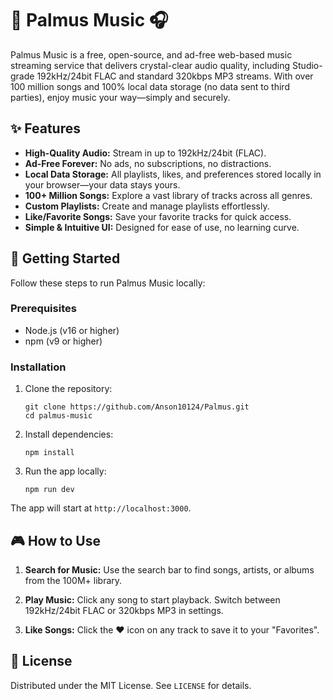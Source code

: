 # 🎵 Palmus Music 🎧

Palmus Music is a free, open-source, and ad-free web-based music streaming service that delivers crystal-clear audio quality, including Studio-grade 192kHz/24bit FLAC and standard 320kbps MP3 streams. With over 100 million songs and 100% local data storage (no data sent to third parties), enjoy music your way—simply and securely.

## ✨ Features

* **High-Quality Audio:** Stream in up to 192kHz/24bit (FLAC).
* **Ad-Free Forever:** No ads, no subscriptions, no distractions.
* **Local Data Storage:** All playlists, likes, and preferences stored locally in your browser—your data stays yours.
* **100+ Million Songs:** Explore a vast library of tracks across all genres.
* **Custom Playlists:** Create and manage playlists effortlessly.
* **Like/Favorite Songs:** Save your favorite tracks for quick access.
* **Simple & Intuitive UI:** Designed for ease of use, no learning curve.

## 🚀 Getting Started

Follow these steps to run Palmus Music locally:

### Prerequisites

* Node.js (v16 or higher)
* npm (v9 or higher)

### Installation

1. Clone the repository:
   ```
   git clone https://github.com/Anson10124/Palmus.git
   cd palmus-music
   ```

2. Install dependencies:
   ```
   npm install
   ```

3. Run the app locally:
   ```
   npm run dev
   ```

The app will start at `http://localhost:3000`.

## 🎮 How to Use

1. **Search for Music:** Use the search bar to find songs, artists, or albums from the 100M+ library.

2. **Play Music:** Click any song to start playback. Switch between 192kHz/24bit FLAC or 320kbps MP3 in settings.

3. **Like Songs:** Click the ❤️ icon on any track to save it to your "Favorites".

## 📜 License

Distributed under the MIT License. See `LICENSE` for details.
